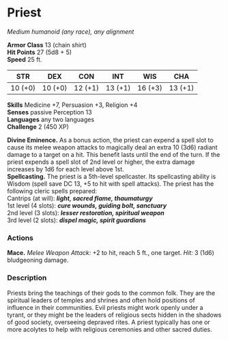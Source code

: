 # Priest 
_Medium humanoid (any race), any alignment_

**Armor Class** 13 (chain shirt)    
**Hit Points** 27 (5d8 + 5)    
**Speed** 25 ft. 

| STR     | DEX     | CON     | INT     | WIS     | CHA     |
|---------|---------|---------|---------|---------|---------|
| 10 (+0) | 10 (+0) | 12 (+1) | 13 (+1) | 16 (+3) | 13 (+1) |   

**Skills** Medicine +7, Persuasion +3, Religion +4    
**Senses** passive Perception 13    
**Languages** any two languages    
**Challenge** 2 (450 XP) 

**Divine Eminence.** As a bonus action, the priest can expend a spell slot to cause its melee weapon attacks to magically deal an extra 10 (3d6) radiant damage to a target on a hit. This benefit lasts until the end of the turn. If the priest expends a spell slot of 2nd level or higher, the extra damage increases by 1d6 for each level above 1st.    
**Spellcasting.** The priest is a 5th-level spellcaster. Its spellcasting ability is Wisdom (spell save DC 13, +5 to hit with spell attacks). The priest has the following cleric spells prepared:    
Cantrips (at will): **_light, sacred flame, thaumaturgy_**    
1st level (4 slots): **_cure wounds, guiding bolt, sanctuary_**    
2nd level (3 slots): **_lesser restoration, spiritual weapon_**    
3rd level (2 slots): **_dispel magic, spirit guardians_** 

### Actions 
**Mace.** _Melee Weapon Attack:_ +2 to hit, reach 5 ft., one target. _Hit:_ 3 (1d6) bludgeoning damage. 

### Description
Priests bring the teachings of their gods to the common folk. They are the spiritual leaders of temples and shrines and often hold positions of influence in their communities. Evil priests might work openly under a tyrant, or they might be the leaders of religious sects hidden in the shadows of good society, overseeing depraved rites. A priest typically has one or more acolytes to help with religious ceremonies and other sacred duties. 
